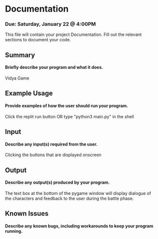 # Documentation
### Due: Saturday, January 22 @ 4:00PM

This file will contain your project Documentation. Fill out the relevant sections to document your code.

## Summary
#### Briefly describe your program and what it does.
Vidya Game

## Example Usage
#### Provide examples of how the user should run your program.
Click the replit run button OR type "python3 main.py" in the shell

## Input
#### Describe any input(s) required from the user.
Clicking the buttons that are displayed onscreen

## Output
#### Describe any output(s) produced by your program.
The text box at the bottom of the pygame window will display dialogue of the characters and feedback to the user during the battle phase.

## Known Issues
#### Describe any known bugs, including workarounds to keep your program running.

